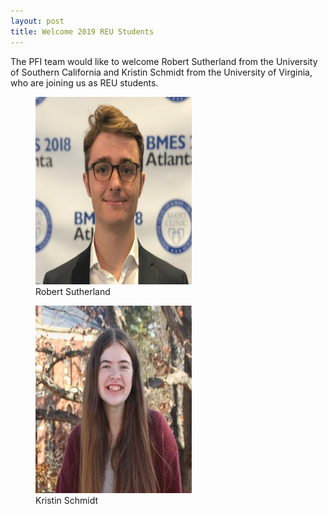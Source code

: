 ```yaml
---
layout: post
title: Welcome 2019 REU Students
---
```

 The PFI team would like to welcome Robert Sutherland from the University of Southern California and Kristin Schmidt from the University of Virginia, who are joining us as REU students.<br>
 <figure class="post">
 <img src="/photos/RSutherland.jpg" width="250" height="300">
 <figcaption>Robert Sutherland</figcaption>
 </figure>

 <figure class="rpost">
 <img src="/photos/KSchmidt.JPG" width="250" height="300">
 <figcaption>Kristin Schmidt</figcaption>
 </figure>
